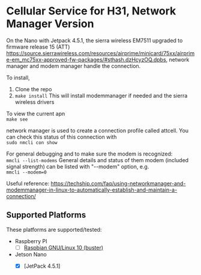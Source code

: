 # Cellular Service for H31, Network Manager Version

On the Nano with Jetpack 4.5.1, the sierra wireless EM7511 upgraded to firmware release 15 (ATT) https://source.sierrawireless.com/resources/airprime/minicard/75xx/airprime-em_mc75xx-approved-fw-packages/#sthash.dzHcyzOQ.dpbs, network manager and modem manager handle the connection.

To install, 
1. Clone the repo
2. ```make install```  This will install modemmanager if needed and the sierra wireless drivers

To view the current apn  
```make see```

network manager is used to create a connection profile called attcell. You can check this status of this connection with  
```sudo nmcli con show```

For general debugging and to make sure the modem is recognized:  
```mmcli --list-modems```
General details and status of them modem (included signal strength) can be listed with "--modem" option, e.g.  
```mmcli --modem=0```    

Useful reference: https://techship.com/faq/using-networkmanager-and-modemmanager-in-linux-to-automatically-establish-and-maintain-a-connection/


## Supported Platforms
These platforms are supported/tested:

 * Raspberry PI
   - [ ] [Raspbian GNU/Linux 10 (buster)](https://www.raspberrypi.org/downloads/raspbian/)
* Jetson Nano
   - [x] [JetPack 4.5.1]


